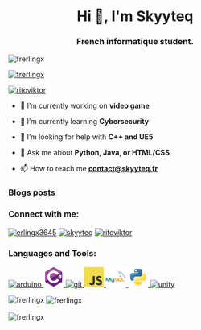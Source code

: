<h1 align="center">Hi 👋, I'm Skyyteq</h1>
<h3 align="center">French informatique student.</h3>

<p align="left"> <img src="https://komarev.com/ghpvc/?username=frerlingx&label=Profile%20views&color=0e75b6&style=flat" alt="frerlingx" /> </p>

<p align="left"> <a href="https://github.com/ryo-ma/github-profile-trophy"><img src="https://github-profile-trophy.vercel.app/?username=frerlingx" alt="frerlingx" /></a> </p>

<p align="left"> <a href="https://twitter.com/ritoviktor" target="blank"><img src="https://img.shields.io/twitter/follow/ritoviktor?logo=twitter&style=for-the-badge" alt="ritoviktor" /></a> </p>

- 🔭 I’m currently working on **video game**

- 🌱 I’m currently learning **Cybersecurity**

- 🤝 I’m looking for help with **C++ and UE5**

- 💬 Ask me about **Python, Java, or HTML/CSS**

- 📫 How to reach me **contact@skyyteq.fr**

### Blogs posts
<!-- BLOG-POST-LIST:START -->
<!-- BLOG-POST-LIST:END -->

<h3 align="left">Connect with me:</h3>
<p align="left">
<a href="https://codepen.io/erlingx3645" target="blank"><img align="center" src="https://raw.githubusercontent.com/rahuldkjain/github-profile-readme-generator/master/src/images/icons/Social/codepen.svg" alt="erlingx3645" height="30" width="40" /></a>
<a href="https://dev.to/skyyteq" target="blank"><img align="center" src="https://raw.githubusercontent.com/rahuldkjain/github-profile-readme-generator/master/src/images/icons/Social/devto.svg" alt="skyyteq" height="30" width="40" /></a>
<a href="https://twitter.com/ritoviktor" target="blank"><img align="center" src="https://raw.githubusercontent.com/rahuldkjain/github-profile-readme-generator/master/src/images/icons/Social/twitter.svg" alt="ritoviktor" height="30" width="40" /></a>
</p>

<h3 align="left">Languages and Tools:</h3>
<p align="left"> <a href="https://www.arduino.cc/" target="_blank" rel="noreferrer"> <img src="https://cdn.worldvectorlogo.com/logos/arduino-1.svg" alt="arduino" width="40" height="40"/> </a> <a href="https://www.w3schools.com/cs/" target="_blank" rel="noreferrer"> <img src="https://raw.githubusercontent.com/devicons/devicon/master/icons/csharp/csharp-original.svg" alt="csharp" width="40" height="40"/> </a> <a href="https://git-scm.com/" target="_blank" rel="noreferrer"> <img src="https://www.vectorlogo.zone/logos/git-scm/git-scm-icon.svg" alt="git" width="40" height="40"/> </a> <a href="https://developer.mozilla.org/en-US/docs/Web/JavaScript" target="_blank" rel="noreferrer"> <img src="https://raw.githubusercontent.com/devicons/devicon/master/icons/javascript/javascript-original.svg" alt="javascript" width="40" height="40"/> </a> <a href="https://www.mysql.com/" target="_blank" rel="noreferrer"> <img src="https://raw.githubusercontent.com/devicons/devicon/master/icons/mysql/mysql-original-wordmark.svg" alt="mysql" width="40" height="40"/> </a> <a href="https://www.python.org" target="_blank" rel="noreferrer"> <img src="https://raw.githubusercontent.com/devicons/devicon/master/icons/python/python-original.svg" alt="python" width="40" height="40"/> </a> <a href="https://unity.com/" target="_blank" rel="noreferrer"> <img src="https://www.vectorlogo.zone/logos/unity3d/unity3d-icon.svg" alt="unity" width="40" height="40"/> </a> </p>

<p><img align="left" src="https://github-readme-stats.vercel.app/api/top-langs?username=frerlingx&show_icons=true&locale=en&layout=compact" alt="frerlingx" /></p>

<p>&nbsp;<img align="center" src="https://github-readme-stats.vercel.app/api?username=frerlingx&show_icons=true&locale=en" alt="frerlingx" /></p>

<p><img align="center" src="https://github-readme-streak-stats.herokuapp.com/?user=FRErlingx&" alt="frerlingx" /></p>
